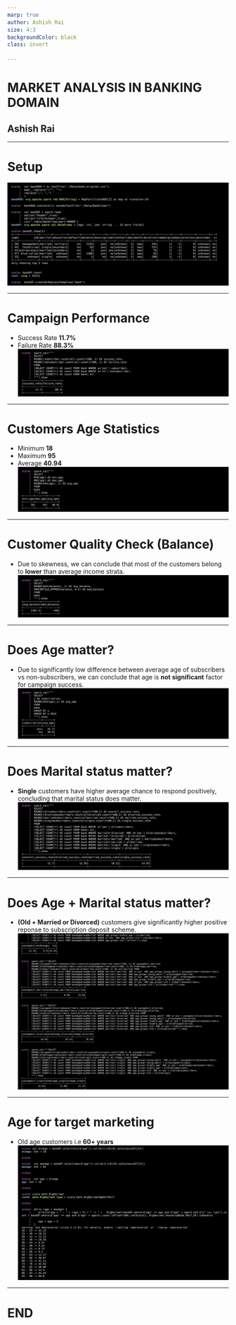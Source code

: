 ```yaml
---
marp: true
author: Ashish Rai
size: 4:3
backgroundColor: black
class: invert

---
```

# MARKET ANALYSIS IN BANKING DOMAIN
## Ashish Rai

---
# Setup
![bg right fit](./Images/01_Setup.png)

---
# Campaign Performance
- Success Rate **11.7%**
- Failure Rate **88.3%**
![bg right fit](./Images/02_SuccessFailureRate.png)

---
# Customers Age Statistics
- Minimum **18**
- Maximum **95**
- Average **40.94**
![bg right fit](./Images/03_AgeStatistics.png)

---
# Customer Quality Check (Balance)
- Due to skewness, we can conclude that most of the customers belong to **lower** than average income strata.
![bg right fit](./Images/04_BalanceStatisitcs.png)

---
# Does Age matter?
- Due to significantly low difference between average age of subscribers vs non-subscribers, we can conclude that age is **not significant** factor for campaign success.
![bg right fit](./Images/05_AgeAverageOverSubscription.png)

---
# Does Marital status matter?
- **Single** customers have higher average chance to respond positively, concluding that marital status does matter.
![bg right fit](./Images/06_SuccessRatesWrtMaritalStatus.png)

---
# Does Age + Marital status matter?
- **(Old + Married or Divorced)** customers give significantly higher positive reponse to subscription deposit scheme.
![bg right fit](./Images/07_SuccessRatesWrtMaritalStatusAge.png)

---
# Age for target marketing
- Old age customers i.e **60+ years** 
![bg right fit](./Images/08_AgeForTargetMarketing.png)

---
# END